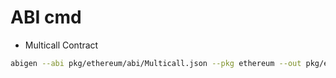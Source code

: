 # ABI cmd

- Multicall Contract

```sh
abigen --abi pkg/ethereum/abi/Multicall.json --pkg ethereum --out pkg/ethereum/multicall_contract.go --type MulticallContract
```

